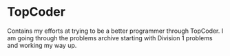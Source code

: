 # TopCoder
Contains my efforts at trying to be a better programmer through TopCoder. I am going through the problems archive starting with Division 1 problems and working my way up. 
